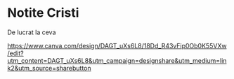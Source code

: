 # Notite Cristi

De lucrat la ceva

https://www.canva.com/design/DAGT_uXs6L8/18Dd_R43vFip0Ob0K55VXw/edit?utm_content=DAGT_uXs6L8&utm_campaign=designshare&utm_medium=link2&utm_source=sharebutton